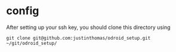 config
======

After setting up your ssh key, you should clone this directory using

    git clone git@github.com:justinthomas/odroid_setup.git ~/git/odroid_setup/


